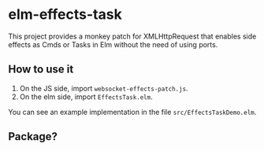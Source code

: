 # elm-effects-task

This project provides a monkey patch for XMLHttpRequest that enables side effects as Cmds or Tasks in Elm without the 
need of using ports.

## How to use it

1. On the JS side, import `websocket-effects-patch.js`.
2. On the elm side, import `EffectsTask.elm`.

You can see an example implementation in the file `src/EffectsTaskDemo.elm`.

## Package?

